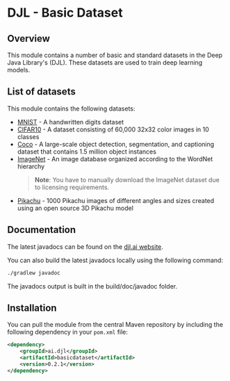 # DJL - Basic Dataset

## Overview

This module contains a number of basic and standard datasets in the Deep Java Library's (DJL). These datasets are used to train deep learning models.

## List of datasets

This module contains the following datasets:

- [MNIST](http://yann.lecun.com/exdb/mnist/) - A handwritten digits dataset
- [CIFAR10](https://www.cs.toronto.edu/~kriz/cifar.html) - A dataset consisting of 60,000 32x32 color images in 10 classes
- [Coco](http://cocodataset.org) - A large-scale object detection, segmentation, and captioning dataset that contains 1.5 million object instances 
- [ImageNet](http://www.image-net.org/) - An image database organized according to the WordNet hierarchy
  >**Note**: You have to manually download the ImageNet dataset due to licensing requirements.
- [Pikachu](http://d2l.ai/chapter_computer-vision/object-detection-dataset.html) - 1000 Pikachu images of different angles and sizes created using an open source 3D Pikachu model

## Documentation

The latest javadocs can be found on the [djl.ai website](https://javadoc.djl.ai/basicdataset/0.2.1/index.html).

You can also build the latest javadocs locally using the following command:

```sh
./gradlew javadoc
```
The javadocs output is built in the build/doc/javadoc folder.


## Installation
You can pull the module from the central Maven repository by including the following dependency in your `pom.xml` file:

```xml
<dependency>
    <groupId>ai.djl</groupId>
    <artifactId>basicdataset</artifactId>
    <version>0.2.1</version>
</dependency>
```
